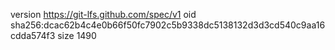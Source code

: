 version https://git-lfs.github.com/spec/v1
oid sha256:dcac62b4c4e0b66f50fc7902c5b9338dc5138132d3d3cd540c9aa16cdda574f3
size 1490
